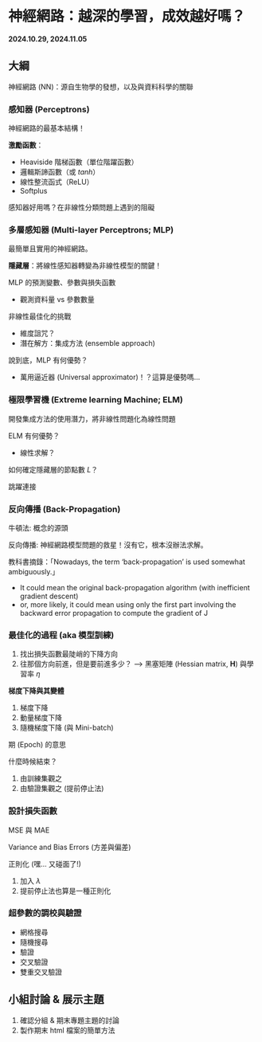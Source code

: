 # 神經網路：越深的學習，成效越好嗎？

**2024.10.29, 2024.11.05**

## 大綱

神經網路 (NN)：源自生物學的發想，以及與資料科學的關聯

### 感知器 (Perceptrons)

神經網路的最基本結構！

**激勵函數**：
- Heaviside 階梯函數（單位階躍函數）
- 邏輯斯諦函數（或 $tanh$）
- 線性整流函式（ReLU）
- Softplus

感知器好用嗎？在非線性分類問題上遇到的阻礙

### 多層感知器 (Multi-layer Perceptrons; MLP)

最簡單且實用的神經網路。

**隱藏層**：將線性感知器轉變為非線性模型的關鍵！

MLP 的預測變數、參數與損失函數
- 觀測資料量 vs 參數數量

非線性最佳化的挑戰
- 維度詛咒？
- 潛在解方：集成方法 (ensemble approach)

說到底，MLP 有何優勢？
- 萬用逼近器 (Universal approximator)！？這算是優勢嗎...

### 極限學習機 (Extreme learning Machine; ELM)

開發集成方法的使用潛力，將非線性問題化為線性問題

ELM 有何優勢？
- 線性求解？

如何確定隱藏層的節點數 $L$？

跳躍連接

### 反向傳播 (Back-Propagation)

牛頓法: 概念的源頭

反向傳播: 神經網路模型問題的救星！沒有它，根本沒辦法求解。

教科書摘錄：「Nowadays, the term ‘back-propagation’ is used somewhat ambiguously.」
- It could mean the original back-propagation algorithm (with inefficient gradient descent)
- or, more likely, it could mean using only the first part involving the backward error propagation to compute the gradient of J

### 最佳化的過程 (aka 模型訓練)

1. 找出損失函數最陡峭的下降方向
2. 往那個方向前進，但是要前進多少？ --> 黑塞矩陣 (Hessian matrix, $\textbf{H}$) 與學習率 $\eta$

**梯度下降與其變體**
1. 梯度下降
2. 動量梯度下降 
1. 隨機梯度下降 (與 Mini-batch)

期 (Epoch) 的意思

什麼時候結束？
1. 由訓練集觀之
2. 由驗證集觀之 (提前停止法)

### 設計損失函數

MSE 與 MAE

Variance and Bias Errors (方差與偏差)

正則化 (嘿... 又碰面了!)
1. 加入 $\lambda$
2. 提前停止法也算是一種正則化

### 超參數的調校與驗證

- 網格搜尋
- 隨機搜尋
- 驗證
- 交叉驗證
- 雙重交叉驗證

## 小組討論 & 展示主題

1. 確認分組 & 期末專題主題的討論
2. 製作期末 html 檔案的簡單方法